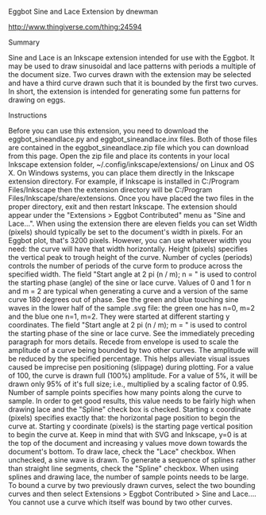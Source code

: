 Eggbot Sine and Lace Extension
by dnewman

http://www.thingiverse.com/thing:24594

Summary

Sine and Lace is an Inkscape extension intended for use with the Eggbot. It may be used to draw sinusoidal and lace patterns with periods a multiple of the document size. Two curves drawn with the extension may be selected and have a third curve drawn such that it is bounded by the first two curves. In short, the extension is intended for generating some fun patterns for drawing on eggs.

Instructions

Before you can use this extension, you need to download the eggbot_sineandlace.py and eggbot_sineandlace.inx files. Both of those files are contained in the eggbot_sineandlace.zip file which you can download from this page. Open the zip file and place its contents in your local Inkscape extension folder,
~/.config/inkscape/extensions/
on Linux and OS X. On Windows systems, you can place them directly in the Inkscape extension directory. For example, if Inkscape is installed in C:/Program Files/Inkscape then the extension directory will be C:/Program Files/Inkscape/share/extensions.
Once you have placed the two files in the proper directory, exit and then restart Inkscape. The extension should appear under the "Extensions > Eggbot Contributed" menu as "Sine and Lace...".
When using the extension there are eleven fields you can set
Width (pixels) should typically be set to the document's width in pixels. For an Eggbot plot, that's 3200 pixels. However, you can use whatever width you need: the curve will have that width horizontally.
Height (pixels) specifies the vertical peak to trough height of the curve.
Number of cycles (periods) controls the number of periods of the curve form to produce across the specified width.
The field "Start angle at 2 pi (n / m); n = " is used to control the starting phase (angle) of the sine or lace curve. Values of 0 and 1 for n and m = 2 are typical when generating a curve and a version of the same curve 180 degrees out of phase. See the green and blue touching sine waves in the lower half of the sample .svg file: the green one has n=0, m=2 and the blue one n=1, m=2. They were started at different starting y coordinates.
The field "Start angle at 2 pi (n / m); m = " is used to control the starting phase of the sine or lace curve. See the immediately preceding paragraph for mors details.
Recede from envelope is used to scale the amplitude of a curve being bounded by two other curves. The amplitude will be reduced by the specified percentage. This helps alleviate visual issues caused be imprecise pen positioning (slippage) during plotting. For a value of 100, the curve is drawn full (100%) amplitude. For a value of 5%, it will be drawn only 95% of it's full size; i.e., multiplied by a scaling factor of 0.95.
Number of sample points specifies how many points along the curve to sample. In order to get good results, this value needs to be fairly high when drawing lace and the "Spline" check box is checked.
Starting x coordinate (pixels) specifies exactly that: the horizontal page position to begin the curve at.
Starting y coordinate (pixels) is the starting page vertical position to begin the curve at. Keep in mind that with SVG and Inkscape, y=0 is at the top of the document and increasing y values move down towards the document's bottom.
To draw lace, check the "Lace" checkbox. When unchecked, a sine wave is drawn.
To generate a sequence of splines rather than straight line segments, check the "Spline" checkbox. When using splines and drawing lace, the number of sample points needs to be large.
To bound a curve by two previously drawn curves, select the two bounding curves and then select Extensions > Eggbot Contributed > Sine and Lace.... You cannot use a curve which itself was bound by two other curves.